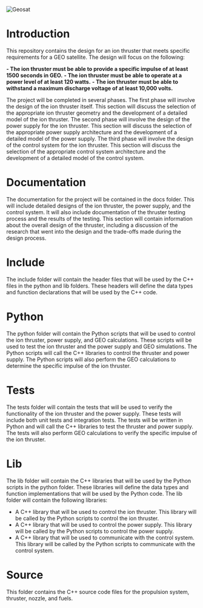![Geosat](Ion-Propulsion/docs/geosat.png)


# Introduction

This repository contains the design for an ion thruster that meets specific requirements for a GEO satellite. The design will focus on the following:

**- The ion thruster must be able to provide a specific impulse of at least 1500 seconds in GEO.**
**- The ion thruster must be able to operate at a power level of at least 120 watts.**
**- The ion thruster must be able to withstand a maximum discharge voltage of at least 10,000 volts.**

The project will be completed in several phases. The first phase will involve the design of the ion thruster itself. This section will discuss the selection of the appropriate ion thruster geometry and the development of a detailed model of the ion thruster. The second phase will involve the design of the power supply for the ion thruster. This section will discuss the selection of the appropriate power supply architecture and the development of a detailed model of the power supply. The third phase will involve the design of the control system for the ion thruster. This section will discuss the selection of the appropriate control system architecture and the development of a detailed model of the control system.

# Documentation

The documentation for the project will be contained in the docs folder. This will include detailed designs of the ion thruster, the power supply, and the control system. It will also include documentation of the thruster testing process and the results of the testing. This section will contain information about the overall design of the thruster, including a discussion of the research that went into the design and the trade-offs made during the design process.

# Include

The include folder will contain the header files that will be used by the C++ files in the python and lib folders. These headers will define the data types and function declarations that will be used by the C++ code.

# Python

The python folder will contain the Python scripts that will be used to control the ion thruster, power supply, and GEO calculations. These scripts will be used to test the ion thruster and the power supply and GEO simulations. The Python scripts will call the C++ libraries to control the thruster and power supply. The Python scripts will also perform the GEO calculations to determine the specific impulse of the ion thruster.

# Tests

The tests folder will contain the tests that will be used to verify the functionality of the ion thruster and the power supply. These tests will include both unit tests and integration tests. The tests will be written in Python and will call the C++ libraries to test the thruster and power supply. The tests will also perform GEO calculations to verify the specific impulse of the ion thruster.

# Lib

The lib folder will contain the C++ libraries that will be used by the Python scripts in the python folder. These libraries will define the data types and function implementations that will be used by the Python code. The lib folder will contain the following libraries:

- A C++ library that will be used to control the ion thruster. This library will be called by the Python scripts to control the ion thruster.
- A C++ library that will be used to control the power supply. This library will be called by the Python scripts to control the power supply.
- A C++ library that will be used to communicate with the control system. This library will be called by the Python scripts to communicate with the control system.

# Source

This folder contains the C++ source code files for the propulsion system, thruster, nozzle, and fuels. 

